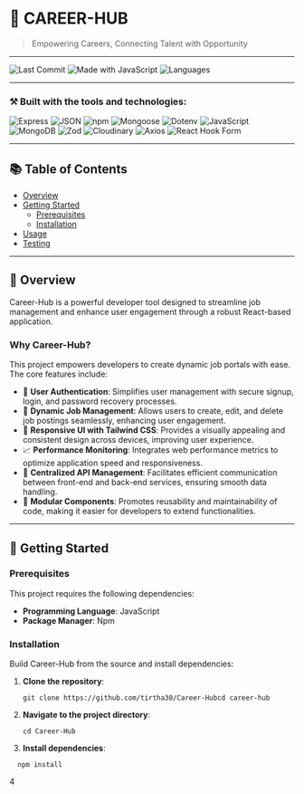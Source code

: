  # 💼 CAREER-HUB

> Empowering Careers, Connecting Talent with Opportunity

---

![Last Commit](https://img.shields.io/github/last-commit/tirtha30/Career-Hub?color=blue&style=for-the-badge)
![Made with JavaScript](https://img.shields.io/badge/javascript-97.7%25-yellow?style=for-the-badge&logo=javascript)
![Languages](https://img.shields.io/github/languages/count/tirtha30/Career-Hub?style=for-the-badge)

---

### ⚒️ Built with the tools and technologies:

![Express](https://img.shields.io/badge/Express.js-black?style=for-the-badge&logo=express)
![JSON](https://img.shields.io/badge/JSON-5C5C5C?style=for-the-badge&logo=json)
![npm](https://img.shields.io/badge/npm-CB3837?style=for-the-badge&logo=npm)
![Mongoose](https://img.shields.io/badge/Mongoose-880000?style=for-the-badge&logo=mongoose)
![Dotenv](https://img.shields.io/badge/.ENV-8DD6F9?style=for-the-badge)
![JavaScript](https://img.shields.io/badge/JavaScript-F7DF1E?style=for-the-badge&logo=javascript)
![MongoDB](https://img.shields.io/badge/MongoDB-4EA94B?style=for-the-badge&logo=mongodb)
![Zod](https://img.shields.io/badge/Zod-8E44AD?style=for-the-badge)
![Cloudinary](https://img.shields.io/badge/Cloudinary-3448C5?style=for-the-badge&logo=cloudinary)
![Axios](https://img.shields.io/badge/Axios-5A29E4?style=for-the-badge)
![React Hook Form](https://img.shields.io/badge/React_Hook_Form-EC5990?style=for-the-badge&logo=react)

---

## 📚 Table of Contents
- [Overview](#overview)
- [Getting Started](#getting-started)
  - [Prerequisites](#prerequisites)
  - [Installation](#installation)
- [Usage](#usage)
- [Testing](#testing)

---

## 📝 Overview

Career-Hub is a powerful developer tool designed to streamline job management and enhance user engagement through a robust React-based application.

### Why Career-Hub?

This project empowers developers to create dynamic job portals with ease. The core features include:

- 🔐 **User Authentication**: Simplifies user management with secure signup, login, and password recovery processes.
- 💼 **Dynamic Job Management**: Allows users to create, edit, and delete job postings seamlessly, enhancing user engagement.
- 🎨 **Responsive UI with Tailwind CSS**: Provides a visually appealing and consistent design across devices, improving user experience.
- 📈 **Performance Monitoring**: Integrates web performance metrics to optimize application speed and responsiveness.
- 🔗 **Centralized API Management**: Facilitates efficient communication between front-end and back-end services, ensuring smooth data handling.
- 🧩 **Modular Components**: Promotes reusability and maintainability of code, making it easier for developers to extend functionalities.

---

## 🚀 Getting Started

### Prerequisites

This project requires the following dependencies:

- **Programming Language**: JavaScript
- **Package Manager**: Npm

### Installation

Build Career-Hub from the source and install dependencies:

1. **Clone the repository**:
   ```
   git clone https://github.com/tirtha30/Career-Hubcd career-hub

2. **Navigate to the project directory**:
   ```
   cd Career-Hub
3. **Install dependencies**:
```
  npm install
```
4









   

   
